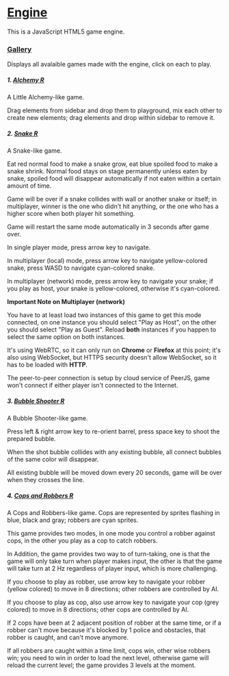 # [Engine](https://pages.github.ncsu.edu/twu23/Engine)

This is a JavaScript HTML5 game engine.

### [Gallery](https://pages.github.ncsu.edu/twu23/Engine/docs/gallery)

Displays all avalaible games made with the engine, click on each to play.

##### 1. [Alchemy R](https://pages.github.ncsu.edu/twu23/Engine/alchemy)

A Little Alchemy-like game.

Drag elements from sidebar and drop them to playground, mix each other to create new elements; drag elements and drop within sidebar to remove it.

##### 2. [Snake R](https://pages.github.ncsu.edu/twu23/Engine/snake)

A Snake-like game.

Eat red normal food to make a snake grow, eat blue spoiled food to make a snake shrink. Normal food stays on stage permanently unless eaten by snake, spoiled food will disappear automatically if not eaten within a certain amount of time.

Game will be over if a snake collides with wall or another snake or itself; in multiplayer, winner is the one who didn't hit anything, or the one who has a higher score when both player hit something.

Game will restart the same mode automatically in 3 seconds after game over.

In single player mode, press arrow key to navigate.

In multiplayer (local) mode, press arrow key to navigate yellow-colored snake, press WASD to navigate cyan-colored snake.

In multiplayer (network) mode, press arrow key to navigate your snake; if you play as host, your snake is yellow-colored, otherwise it's cyan-colored.

**Important Note on Multiplayer (network)**

You have to at least load two instances of this game to get this mode connected, on one instance you should select "Play as Host", on the other you should select "Play as Guest". Reload **both** instances if you happen to select the same option on both instances.

It's using WebRTC, so it can only run on **Chrome** or **Firefox** at this point; it's also using WebSocket, but HTTPS security doesn't allow WebSocket, so it has to be loaded with **HTTP**.

The peer-to-peer connection is setup by cloud service of PeerJS, game won't connect if either player isn't connected to the Internet.

##### 3. [Bubble Shooter R](https://pages.github.ncsu.edu/twu23/Engine/bubble_shooter)

A Bubble Shooter-like game.

Press left & right arrow key to re-orient barrel, press space key to shoot the prepared bubble.

When the shot bubble collides with any existing bubble, all connect bubbles of the same color will disappear.

All existing bubble will be moved down every 20 seconds, game will be over when they crosses the line.

##### 4. [Cops and Robbers R](https://pages.github.ncsu.edu/twu23/Engine/cops_and_robbers)

A Cops and Robbers-like game. Cops are represented by sprites flashing in blue, black and gray; robbers are cyan sprites.

This game provides two modes, in one mode you control a robber against cops, in the other you play as a cop to catch robbers.

In Addition, the game provides two way to of turn-taking, one is that the game will only take turn when player makes input, the other is that the game will take turn at 2 Hz regardless of player input, which is more challenging.

If you choose to play as robber, use arrow key to navigate your robber (yellow colored) to move in 8 directions; other robbers are controlled by AI.

If you choose to play as cop, also use arrow key to navigate your cop (grey colored) to move in 8 directions; other cops are controlled by AI.

If 2 cops have been at 2 adjacent position of robber at the same time, or if a robber can't move because it's blocked by 1 police and obstacles, that robber is caught, and can't move anymore.

If all robbers are caught within a time limit, cops win, other wise robbers win; you need to win in order to load the next level, otherwise game will reload the current level; the game provides 3 levels at the moment.
